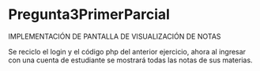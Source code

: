 # Pregunta3PrimerParcial
IMPLEMENTACIÓN DE PANTALLA DE VISUALIZACIÓN DE NOTAS

Se reciclo el login y el código php del anterior ejercicio, ahora al ingresar con una cuenta de estudiante se mostrará todas las notas de sus materias.
